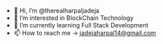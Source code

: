 - 👋 Hi, I’m @therealharpaljadeja
- 👀 I’m interested in BlockChain Technology
- 🌱 I’m currently learning Full Stack Development
- 📫 How to reach me -> jadejaharpal14@gmail.com

<!---
therealharpaljadeja/therealharpaljadeja is a ✨ special ✨ repository because its `README.md` (this file) appears on your GitHub profile.
You can click the Preview link to take a look at your changes.
--->
